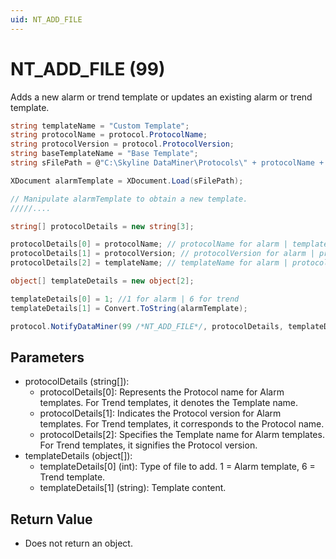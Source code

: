 ```yaml
---
uid: NT_ADD_FILE
---
```


# NT_ADD_FILE (99)

Adds a new alarm or trend template or updates an existing alarm or trend template.

```csharp
string templateName = "Custom Template";
string protocolName = protocol.ProtocolName;
string protocolVersion = protocol.ProtocolVersion;
string baseTemplateName = "Base Template";
string sFilePath = @"C:\Skyline DataMiner\Protocols\" + protocolName + @"\" + protocolVersion + @"\" + baseTemplateName + ".xml";

XDocument alarmTemplate = XDocument.Load(sFilePath);

// Manipulate alarmTemplate to obtain a new template.
/////....

string[] protocolDetails = new string[3];

protocolDetails[0] = protocolName; // protocolName for alarm | templateName for trend
protocolDetails[1] = protocolVersion; // protocolVersion for alarm | protocolName for trend
protocolDetails[2] = templateName; // templateName for alarm | protocolVersion for trend

object[] templateDetails = new object[2];

templateDetails[0] = 1; //1 for alarm | 6 for trend
templateDetails[1] = Convert.ToString(alarmTemplate);

protocol.NotifyDataMiner(99 /*NT_ADD_FILE*/, protocolDetails, templateDetails);
```

## Parameters

- protocolDetails (string[]):
  - protocolDetails[0]: Represents the Protocol name for Alarm templates. For Trend templates, it denotes the Template name.
  - protocolDetails[1]: Indicates the Protocol version for Alarm templates. For Trend templates, it corresponds to the Protocol name.
  - protocolDetails[2]: Specifies the Template name for Alarm templates. For Trend templates, it signifies the Protocol version.
- templateDetails (object[]):
  - templateDetails[0] (int): Type of file to add. 1 = Alarm template, 6 = Trend template.
  - templateDetails[1] (string): Template content.

## Return Value

- Does not return an object.
